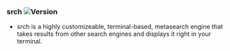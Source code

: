 ### srch ![Version](https://img.shields.io/badge/version-0.1.0-blue)  
* srch is a highly customizeable, terminal-based, metasearch engine that takes results from other search engines and displays it right in your terminal.

